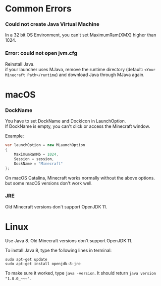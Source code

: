 # Common Errors

### Could not create Java Virtual Machine
In a 32 bit OS Environment, you can't set MaximumRam(XMX) higher than 1024.

### Error: could not open jvm.cfg
Reinstall Java.  
if your launcher uses MJava, remove the runtime directory (default: `<Your Minecraft Path>/runtime`) and download Java through MJava again.

# macOS

### DockName
You have to set DockName and DockIcon in LaunchOption.  
If DockName is empty, you can't click or access the Minecraft window.

Example:

```csharp
var launchOption = new MLaunchOption
{
    MaximumRamMb = 1024,
    Session = session, 
    DockName = "Minecraft"
};
```

On macOS Catalina, Minecraft works normally without the above options. but some macOS versions don't work well.

### JRE
Old Minecraft versions don't support OpenJDK 11.

# Linux
Use Java 8. Old Minecraft versions don't support OpenJDK 11.

To install Java 8, type the following lines in terminal:

```
sudo apt-get update
sudo apt-get install openjdk-8-jre
```

To make sure it worked, type `java -version`. It should return `java version "1.8.0_~~~"`.
